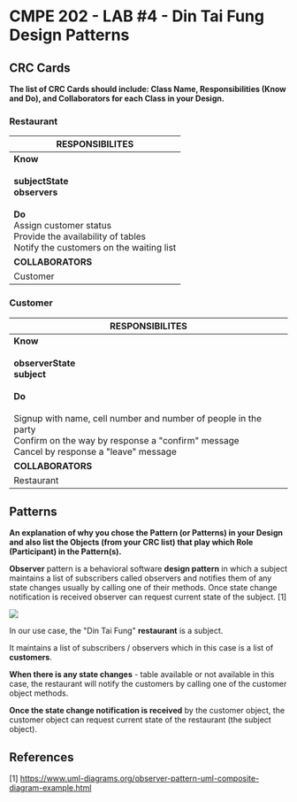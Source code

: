 # CMPE 202 - LAB #4 - Din Tai Fung Design Patterns



## CRC Cards

**The list of CRC Cards should include: Class Name, Responsibilities (Know and Do), and Collaborators for each Class in your Design.**

### Restaurant

| **RESPONSIBILITES**                                          |
| ------------------------------------------------------------ |
| **Know<br /><br />subjectState<br />observers<br /><br />Do**<br />Assign customer status<br />Provide the availability of tables <br />Notify the customers on the waiting list |
| **COLLABORATORS**                                            |
| Customer                                                     |

### Customer

| **RESPONSIBILITES**                                          |
| ------------------------------------------------------------ |
| **Know<br /><br />observerState<br />subject<br /><br />Do**<br /><br />Signup with name, cell number and number of people in the party<br />Confirm on the way by response a "confirm" message<br />Cancel by response a "leave" message |
| **COLLABORATORS**                                            |
| Restaurant                                                   |

## Patterns

 **An explanation of why you chose the Pattern (or Patterns) in your Design and also list the Objects (from your CRC list) that play which Role (Participant) in the Pattern(s).**

**Observer** pattern is a behavioral software **design pattern** in which a subject maintains a list of subscribers called observers and notifies them of any state changes usually by calling one of their methods. Once state change notification is received observer can request current state of the subject. [1]

![](C:\Yinghua\SJSU\2018Fall\CMPE202\YinghuaGithub\cmpe202\lab4\composite-structure-example-observer.png)

In our use case, the "Din Tai Fung" **restaurant** is a subject. 

It maintains a list of subscribers / observers which in this case is a list of **customers**.  

**When there is any state changes** - table available or not available in this case,  the restaurant will notify the customers by calling one of the customer object methods. 

**Once the state change notification is received** by the customer object, the customer object can request current state of the restaurant (the subject object).



## References

[1] https://www.uml-diagrams.org/observer-pattern-uml-composite-diagram-example.html